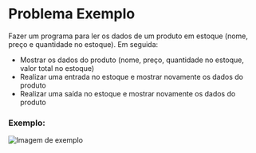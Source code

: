 # Problema Exemplo
Fazer um programa para ler os dados de um produto em estoque
(nome, preço e quantidade no estoque). Em seguida:
* Mostrar os dados do produto (nome, preço, quantidade no estoque, valor total no estoque)
* Realizar uma entrada no estoque e mostrar novamente os dados do produto
* Realizar uma saída no estoque e mostrar novamente os dados do produto

### Exemplo:
![Imagem de exemplo](/img/exemplo.png)